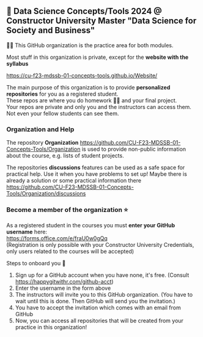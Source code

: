 ## 👋 Data Science Concepts/Tools 2024 @ Constructor University Master "Data Science for Society and Business"

🙋‍♀️ This GitHub organization is the practice area for both modules. 

Most stuff in this organization is private, except for the **website with the syllabus**

https://cu-f23-mdssb-01-concepts-tools.github.io/Website/

The main purpose of this organization is to provide **personalized repositories** for you as a registered student.   
These repos are where you do homework 👩‍💻 and your final project.    
Your repos are private and only you and the instructors can access them. Not even your fellow students can see them. 

### Organization and Help

The repository **Organization**
https://github.com/CU-F23-MDSSB-01-Concepts-Tools/Organization
is used to provide non-public information about the course, e.g. lists of student projects.

The repositories **discussions** features can be used as a safe space for practical help. Use it when you have problems to set up!
Maybe there is already a solution or some practical information there
https://github.com/CU-F23-MDSSB-01-Concepts-Tools/Organization/discussions


### Become a member of the organization ⭐

As a registered student in the courses you must **enter your GitHub username** here:   
https://forms.office.com/e/fraU0w0gQq    
(Registration is only possible with your Constructor University Credentials, only users related to the courses will be accepted)

Steps to onboard you 👣 

1. Sign up for a GitHub account when you have none, it's free. (Consult https://happygitwithr.com/github-acct)
2. Enter the username in the form above
3. The instructors will invite you to this GitHub organization. (You have to wait until this is done. Then GitHub will send you the invitation.)
4. You have to accept the invitation which comes with an email from GitHub
5. Now, you can access all repositories that will be created from your practice in this organization!





